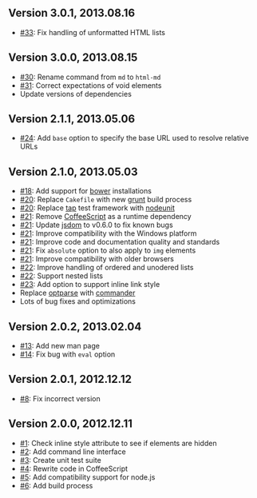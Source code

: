## Version 3.0.1, 2013.08.16

* [#33](https://github.com/neocotic/html.md/issues/33): Fix handling of unformatted HTML lists

## Version 3.0.0, 2013.08.15

* [#30](https://github.com/neocotic/html.md/issues/30): Rename command from `md` to `html-md`
* [#31](https://github.com/neocotic/html.md/issues/31): Correct expectations of void elements
* Update versions of dependencies

## Version 2.1.1, 2013.05.06

* [#24](https://github.com/neocotic/html.md/issues/24): Add `base` option to specify the base URL used to resolve relative URLs

## Version 2.1.0, 2013.05.03

* [#18](https://github.com/neocotic/html.md/issues/18): Add support for [bower][] installations
* [#20](https://github.com/neocotic/html.md/issues/20): Replace `Cakefile` with new [grunt][] build process
* [#20](https://github.com/neocotic/html.md/issues/20): Replace [tap][] test framework with [nodeunit][]
* [#21](https://github.com/neocotic/html.md/issues/21): Remove [CoffeeScript][] as a runtime dependency
* [#21](https://github.com/neocotic/html.md/issues/21): Update [jsdom][] to v0.6.0 to fix known bugs
* [#21](https://github.com/neocotic/html.md/issues/21): Improve compatibility with the Windows platform
* [#21](https://github.com/neocotic/html.md/issues/21): Improve code and documentation quality and standards
* [#21](https://github.com/neocotic/html.md/issues/21): Fix `absolute` option to also apply to `img` elements
* [#21](https://github.com/neocotic/html.md/issues/21): Improve compatibility with older browsers
* [#22](https://github.com/neocotic/html.md/issues/22): Improve handling of ordered and unodered lists
* [#22](https://github.com/neocotic/html.md/issues/22): Support nested lists
* [#23](https://github.com/neocotic/html.md/issues/23): Add option to support inline link style
* Replace [optparse][] with [commander][]
* Lots of bug fixes and optimizations

## Version 2.0.2, 2013.02.04

* [#13](https://github.com/neocotic/html.md/issues/13): Add new man page
* [#14](https://github.com/neocotic/html.md/issues/14): Fix bug with `eval` option

## Version 2.0.1, 2012.12.12

* [#8](https://github.com/neocotic/html.md/issues/8): Fix incorrect version

## Version 2.0.0, 2012.12.11

* [#1](https://github.com/neocotic/html.md/issues/1): Check inline style attribute to see if elements are hidden
* [#2](https://github.com/neocotic/html.md/issues/2): Add command line interface
* [#3](https://github.com/neocotic/html.md/issues/3): Create unit test suite
* [#4](https://github.com/neocotic/html.md/issues/4): Rewrite code in CoffeeScript
* [#5](https://github.com/neocotic/html.md/issues/5): Add compatibility support for node.js
* [#6](https://github.com/neocotic/html.md/issues/6): Add build process

[bower]: http://twitter.github.io/bower/
[coffeescript]: http://coffeescript.org
[commander]: http://visionmedia.github.io/commander.js/
[grunt]: http://gruntjs.com
[jsdom]: https://github.com/tmpvar/jsdom
[nodeunit]: https://github.com/caolan/nodeunit
[optparse]: https://github.com/jfd/optparse-js
[tap]: https://github.com/isaacs/node-tap
